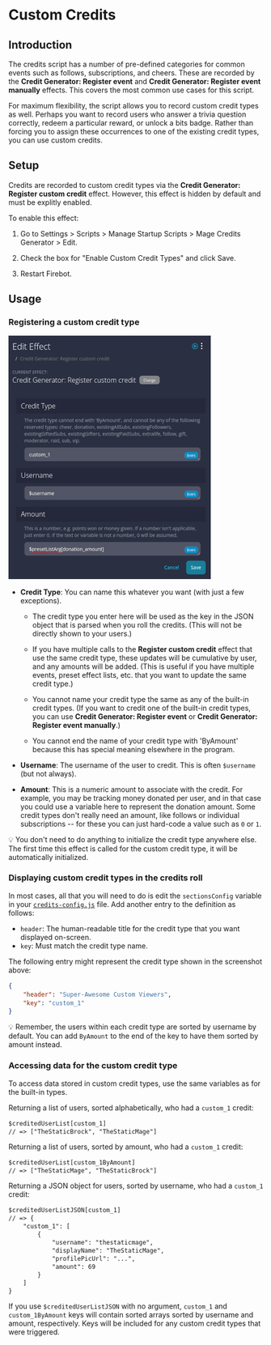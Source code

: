 # Custom Credits

## Introduction

The credits script has a number of pre-defined categories for common events such as follows, subscriptions, and cheers. These are recorded by the **Credit Generator: Register event** and **Credit Generator: Register event manually** effects. This covers the most common use cases for this script.

For maximum flexibility, the script allows you to record custom credit types as well. Perhaps you want to record users who answer a trivia question correctly, redeem a particular reward, or unlock a bits badge. Rather than forcing you to assign these occurrences to one of the existing credit types, you can use custom credits.

## Setup

Credits are recorded to custom credit types via the **Credit Generator: Register custom credit** effect. However, this effect is hidden by default and must be explitly enabled.

To enable this effect:

1. Go to Settings &gt; Scripts &gt; Manage Startup Scripts &gt; Mage Credits Generator &gt; Edit.

2. Check the box for &quot;Enable Custom Credit Types&quot; and click Save.

3. Restart Firebot.

## Usage

### Registering a custom credit type

![Register Custom Credit Effect](/doc/img/register-custom-credit-effect.png)

- **Credit Type**: You can name this whatever you want (with just a few exceptions).

  - The credit type you enter here will be used as the key in the JSON object that is parsed when you roll the credits. (This will not be directly shown to your users.)

  - If you have multiple calls to the **Register custom credit** effect that use the same credit type, these updates will be cumulative by user, and any amounts will be added. (This is useful if you have multiple events, preset effect lists, etc. that you want to update the same credit type.)

  - You cannot name your credit type the same as any of the built-in credit types. (If you want to credit one of the built-in credit types, you can use **Credit Generator: Register event** or **Credit Generator: Register event manually**.)

  - You cannot end the name of your credit type with 'ByAmount' because this has special meaning elsewhere in the program.

- **Username**: The username of the user to credit. This is often `$username` (but not always).

- **Amount**: This is a numeric amount to associate with the credit. For example, you may be tracking money donated per user, and in that case you could use a variable here to represent the donation amount. Some credit types don't really need an amount, like follows or individual subscriptions -- for these you can just hard-code a value such as `0` or `1`.

:bulb: You don't need to do anything to initialize the credit type anywhere else. The first time this effect is called for the custom credit type, it will be automatically initialized.

### Displaying custom credit types in the credits roll

In most cases, all that you will need to do is edit the `sectionsConfig` variable in your [`credits-config.js`](/browser-source-files/credits-config-template.js) file. Add another entry to the definition as follows:

- `header`: The human-readable title for the credit type that you want displayed on-screen.
- `key`: Must match the credit type name.

The following entry might represent the credit type shown in the screenshot above:

```json
{
    "header": "Super-Awesome Custom Viewers",
    "key": "custom_1"
}
```

:bulb: Remember, the users within each credit type are sorted by username by default. You can add `ByAmount` to the end of the key to have them sorted by amount instead.

### Accessing data for the custom credit type

To access data stored in custom credit types, use the same variables as for the built-in types.

Returning a list of users, sorted alphabetically, who had a `custom_1` credit:

```text
$creditedUserList[custom_1]
// => ["TheStaticBrock", "TheStaticMage"]
```

Returning a list of users, sorted by amount, who had a `custom_1` credit:

```text
$creditedUserList[custom_1ByAmount]
// => ["TheStaticMage", "TheStaticBrock"]
```

Returning a JSON object for users, sorted by username, who had a `custom_1` credit:

```text
$creditedUserListJSON[custom_1]
// => {
    "custom_1": [
        {
            "username": "thestaticmage",
            "displayName": "TheStaticMage",
            "profilePicUrl": "...",
            "amount": 69
        }
    ]
}
```

If you use `$creditedUserListJSON` with no argument, `custom_1` and `custom_1ByAmount` keys will contain sorted arrays sorted by username and amount, respectively. Keys will be included for any custom credit types that were triggered.
